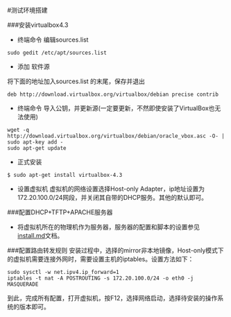 #测试环境搭建

###安装virtualbox4.3
* 终端命令 编辑sources.list
```
sudo gedit /etc/apt/sources.list
```

* 添加 软件源

将下面的地址加入sources.list 的末尾，保存并退出
```
deb http://download.virtualbox.org/virtualbox/debian precise contrib
```

* 终端命令 导入公钥，并更新源(一定要更新，不然即使安装了VirtualBox也无法使用)

```
wget -q http://download.virtualbox.org/virtualbox/debian/oracle_vbox.asc -O- | sudo apt-key add -
sudo apt-get update

```

* 正式安装
```	
$ sudo apt-get install virtualbox-4.3
```

* 设置虚拟机
虚拟机的网络设置选择Host-only Adapter，ip地址设置为172.20.100.0/24网段，并关闭其自带的DHCP服务。其他的默认即可。

###配置DHCP+TFTP+APACHE服务器
* 将虚拟机所在的物理机作为服务器，服务器的配置和脚本的设置参见[install.md](../doc/install.md)文档。

###配置路由转发规则
安装过程中，选择的mirror非本地镜像，Host-only模式下的虚拟机需要连接外网时，需要设置主机的iptables。设置方法如下：

```
sudo sysctl -w net.ipv4.ip_forward=1
iptables -t nat -A POSTROUTING -s 172.20.100.0/24 -o eth0 -j MASQUERADE

```

到此，完成所有配置，打开虚拟机，按F12，选择网络启动，选择待安装的操作系统的版本即可。
